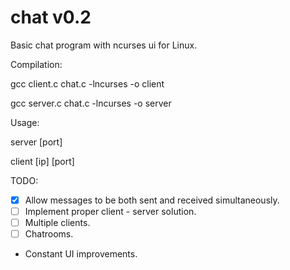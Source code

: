 # chat v0.2
Basic chat program with ncurses ui for Linux.

Compilation:

gcc client.c chat.c -lncurses -o client

gcc server.c chat.c -lncurses -o server 

Usage: 

server [port]   

client [ip] [port]

TODO: 

 - [x] Allow messages to be both sent and received simultaneously.
 - [ ] Implement proper client - server solution. 
 - [ ] Multiple clients. 
 - [ ] Chatrooms.
 - Constant UI improvements.

